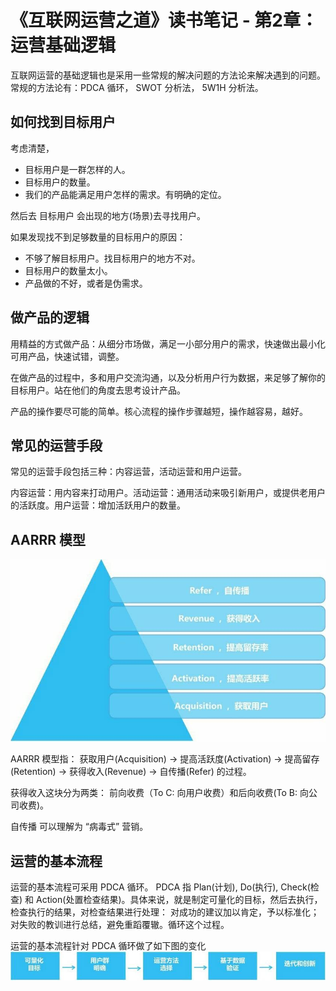# 《互联网运营之道》读书笔记 - 第2章：运营基础逻辑
互联网运营的基础逻辑也是采用一些常规的解决问题的方法论来解决遇到的问题。常规的方法论有：PDCA 循环， SWOT 分析法， 5W1H 分析法。

## 如何找到目标用户
考虑清楚，
* 目标用户是一群怎样的人。
* 目标用户的数量。
* 我们的产品能满足用户怎样的需求。有明确的定位。

然后去 目标用户 会出现的地方(场景)去寻找用户。

如果发现找不到足够数量的目标用户的原因：
* 不够了解目标用户。找目标用户的地方不对。
* 目标用户的数量太小。
* 产品做的不好，或者是伪需求。

## 做产品的逻辑
用精益的方式做产品：从细分市场做，满足一小部分用户的需求，快速做出最小化可用产品，快速试错，调整。

在做产品的过程中，多和用户交流沟通，以及分析用户行为数据，来足够了解你的目标用户。站在他们的角度去思考设计产品。

产品的操作要尽可能的简单。核心流程的操作步骤越短，操作越容易，越好。

## 常见的运营手段
常见的运营手段包括三种：内容运营，活动运营和用户运营。

内容运营：用内容来打动用户。活动运营：通用活动来吸引新用户，或提供老用户的活跃度。用户运营：增加活跃用户的数量。

## AARRR 模型
![AARRR 模型](imgs/02/AARRR.jpeg)

AARRR 模型指： 获取用户(Acquisition) -> 提高活跃度(Activation) -> 提高留存(Retention) -> 获得收入(Revenue) -> 自传播(Refer) 的过程。

获得收入这块分为两类： 前向收费（To C: 向用户收费）和后向收费(To B: 向公司收费)。

自传播 可以理解为 “病毒式” 营销。

## 运营的基本流程
运营的基本流程可采用 PDCA 循环。 PDCA 指 Plan(计划), Do(执行), Check(检查) 和 Action(处置检查结果)。具体来说，就是制定可量化的目标，然后去执行，检查执行的结果，对检查结果进行处理： 对成功的建议加以肯定，予以标准化；对失败的教训进行总结，避免重蹈覆辙。循环这个过程。

运营的基本流程针对 PDCA 循环做了如下图的变化  
![](imgs/02/PDCA.jpeg)

